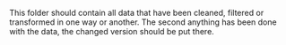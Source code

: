 This folder should contain all data that have been cleaned, filtered or transformed in one way or another.
The second anything has been done with the data, the changed version should be put there.
